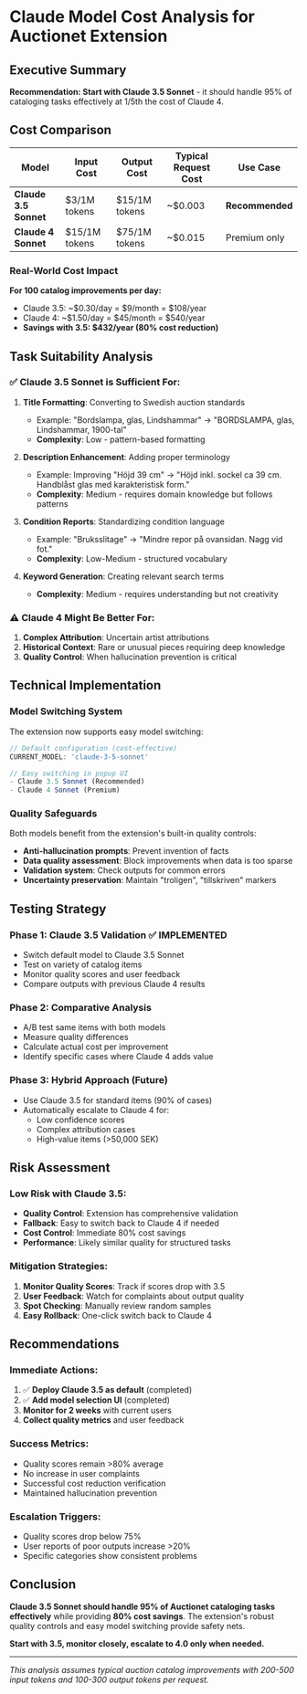 # Claude Model Cost Analysis for Auctionet Extension

## Executive Summary

**Recommendation: Start with Claude 3.5 Sonnet** - it should handle 95% of cataloging tasks effectively at 1/5th the cost of Claude 4.

## Cost Comparison

| Model | Input Cost | Output Cost | Typical Request Cost | Use Case |
|-------|------------|-------------|---------------------|----------|
| **Claude 3.5 Sonnet** | $3/1M tokens | $15/1M tokens | ~$0.003 | **Recommended** |
| **Claude 4 Sonnet** | $15/1M tokens | $75/1M tokens | ~$0.015 | Premium only |

### Real-World Cost Impact

**For 100 catalog improvements per day:**
- Claude 3.5: ~$0.30/day = $9/month = $108/year
- Claude 4: ~$1.50/day = $45/month = $540/year
- **Savings with 3.5: $432/year (80% cost reduction)**

## Task Suitability Analysis

### ✅ **Claude 3.5 Sonnet is Sufficient For:**

1. **Title Formatting**: Converting to Swedish auction standards
   - Example: "Bordslampa, glas, Lindshammar" → "BORDSLAMPA, glas, Lindshammar, 1900-tal"
   - **Complexity**: Low - pattern-based formatting

2. **Description Enhancement**: Adding proper terminology
   - Example: Improving "Höjd 39 cm" → "Höjd inkl. sockel ca 39 cm. Handblåst glas med karakteristisk form."
   - **Complexity**: Medium - requires domain knowledge but follows patterns

3. **Condition Reports**: Standardizing condition language
   - Example: "Bruksslitage" → "Mindre repor på ovansidan. Nagg vid fot."
   - **Complexity**: Low-Medium - structured vocabulary

4. **Keyword Generation**: Creating relevant search terms
   - **Complexity**: Medium - requires understanding but not creativity

### ⚠️ **Claude 4 Might Be Better For:**

1. **Complex Attribution**: Uncertain artist attributions
2. **Historical Context**: Rare or unusual pieces requiring deep knowledge
3. **Quality Control**: When hallucination prevention is critical

## Technical Implementation

### Model Switching System

The extension now supports easy model switching:

```javascript
// Default configuration (cost-effective)
CURRENT_MODEL: 'claude-3-5-sonnet'

// Easy switching in popup UI
- Claude 3.5 Sonnet (Recommended)
- Claude 4 Sonnet (Premium)
```

### Quality Safeguards

Both models benefit from the extension's built-in quality controls:
- **Anti-hallucination prompts**: Prevent invention of facts
- **Data quality assessment**: Block improvements when data is too sparse
- **Validation system**: Check outputs for common errors
- **Uncertainty preservation**: Maintain "troligen", "tillskriven" markers

## Testing Strategy

### Phase 1: Claude 3.5 Validation ✅ **IMPLEMENTED**
- Switch default model to Claude 3.5 Sonnet
- Test on variety of catalog items
- Monitor quality scores and user feedback
- Compare outputs with previous Claude 4 results

### Phase 2: Comparative Analysis
- A/B test same items with both models
- Measure quality differences
- Calculate actual cost per improvement
- Identify specific cases where Claude 4 adds value

### Phase 3: Hybrid Approach (Future)
- Use Claude 3.5 for standard items (90% of cases)
- Automatically escalate to Claude 4 for:
  - Low confidence scores
  - Complex attribution cases
  - High-value items (>50,000 SEK)

## Risk Assessment

### Low Risk with Claude 3.5:
- **Quality Control**: Extension has comprehensive validation
- **Fallback**: Easy to switch back to Claude 4 if needed
- **Cost Control**: Immediate 80% cost savings
- **Performance**: Likely similar quality for structured tasks

### Mitigation Strategies:
1. **Monitor Quality Scores**: Track if scores drop with 3.5
2. **User Feedback**: Watch for complaints about output quality
3. **Spot Checking**: Manually review random samples
4. **Easy Rollback**: One-click switch back to Claude 4

## Recommendations

### Immediate Actions:
1. ✅ **Deploy Claude 3.5 as default** (completed)
2. ✅ **Add model selection UI** (completed)
3. **Monitor for 2 weeks** with current users
4. **Collect quality metrics** and user feedback

### Success Metrics:
- Quality scores remain >80% average
- No increase in user complaints
- Successful cost reduction verification
- Maintained hallucination prevention

### Escalation Triggers:
- Quality scores drop below 75%
- User reports of poor outputs increase >20%
- Specific categories show consistent problems

## Conclusion

**Claude 3.5 Sonnet should handle 95% of Auctionet cataloging tasks effectively** while providing **80% cost savings**. The extension's robust quality controls and easy model switching provide safety nets.

**Start with 3.5, monitor closely, escalate to 4.0 only when needed.**

---

*This analysis assumes typical auction catalog improvements with 200-500 input tokens and 100-300 output tokens per request.* 